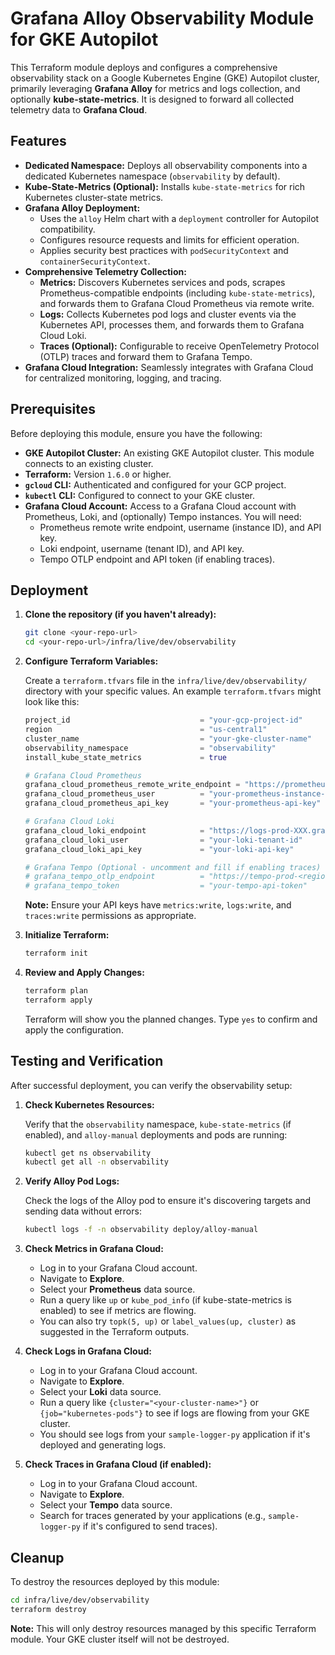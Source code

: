 # Grafana Alloy Observability Module for GKE Autopilot

This Terraform module deploys and configures a comprehensive observability stack on a Google Kubernetes Engine (GKE) Autopilot cluster, primarily leveraging **Grafana Alloy** for metrics and logs collection, and optionally **kube-state-metrics**. It is designed to forward all collected telemetry data to **Grafana Cloud**.

## Features

*   **Dedicated Namespace:** Deploys all observability components into a dedicated Kubernetes namespace (`observability` by default).
*   **Kube-State-Metrics (Optional):** Installs `kube-state-metrics` for rich Kubernetes cluster-state metrics.
*   **Grafana Alloy Deployment:**
    *   Uses the `alloy` Helm chart with a `deployment` controller for Autopilot compatibility.
    *   Configures resource requests and limits for efficient operation.
    *   Applies security best practices with `podSecurityContext` and `containerSecurityContext`.
*   **Comprehensive Telemetry Collection:**
    *   **Metrics:** Discovers Kubernetes services and pods, scrapes Prometheus-compatible endpoints (including `kube-state-metrics`), and forwards them to Grafana Cloud Prometheus via remote write.
    *   **Logs:** Collects Kubernetes pod logs and cluster events via the Kubernetes API, processes them, and forwards them to Grafana Cloud Loki.
    *   **Traces (Optional):** Configurable to receive OpenTelemetry Protocol (OTLP) traces and forward them to Grafana Tempo.
*   **Grafana Cloud Integration:** Seamlessly integrates with Grafana Cloud for centralized monitoring, logging, and tracing.

## Prerequisites

Before deploying this module, ensure you have the following:

*   **GKE Autopilot Cluster:** An existing GKE Autopilot cluster. This module connects to an existing cluster.
*   **Terraform:** Version `1.6.0` or higher.
*   **`gcloud` CLI:** Authenticated and configured for your GCP project.
*   **`kubectl` CLI:** Configured to connect to your GKE cluster.
*   **Grafana Cloud Account:** Access to a Grafana Cloud account with Prometheus, Loki, and (optionally) Tempo instances. You will need:
    *   Prometheus remote write endpoint, username (instance ID), and API key.
    *   Loki endpoint, username (tenant ID), and API key.
    *   Tempo OTLP endpoint and API token (if enabling traces).

## Deployment

1.  **Clone the repository (if you haven't already):**

    ```bash
    git clone <your-repo-url>
    cd <your-repo-url>/infra/live/dev/observability
    ```

2.  **Configure Terraform Variables:**

    Create a `terraform.tfvars` file in the `infra/live/dev/observability/` directory with your specific values. An example `terraform.tfvars` might look like this:

    ```terraform
    project_id                             = "your-gcp-project-id"
    region                                 = "us-central1"
    cluster_name                           = "your-gke-cluster-name"
    observability_namespace                = "observability"
    install_kube_state_metrics             = true

    # Grafana Cloud Prometheus
    grafana_cloud_prometheus_remote_write_endpoint = "https://prometheus-prod-XX.grafana.net/api/prom"
    grafana_cloud_prometheus_user          = "your-prometheus-instance-id"
    grafana_cloud_prometheus_api_key       = "your-prometheus-api-key"

    # Grafana Cloud Loki
    grafana_cloud_loki_endpoint            = "https://logs-prod-XXX.grafana.net"
    grafana_cloud_loki_user                = "your-loki-tenant-id"
    grafana_cloud_loki_api_key             = "your-loki-api-key"

    # Grafana Tempo (Optional - uncomment and fill if enabling traces)
    # grafana_tempo_otlp_endpoint          = "https://tempo-prod-<region>.grafana.net:443"
    # grafana_tempo_token                  = "your-tempo-api-token"
    ```

    **Note:** Ensure your API keys have `metrics:write`, `logs:write`, and `traces:write` permissions as appropriate.

3.  **Initialize Terraform:**

    ```bash
    terraform init
    ```

4.  **Review and Apply Changes:**

    ```bash
    terraform plan
    terraform apply
    ```

    Terraform will show you the planned changes. Type `yes` to confirm and apply the configuration.

## Testing and Verification

After successful deployment, you can verify the observability setup:

1.  **Check Kubernetes Resources:**

    Verify that the `observability` namespace, `kube-state-metrics` (if enabled), and `alloy-manual` deployments and pods are running:

    ```bash
    kubectl get ns observability
    kubectl get all -n observability
    ```

2.  **Verify Alloy Pod Logs:**

    Check the logs of the Alloy pod to ensure it's discovering targets and sending data without errors:

    ```bash
    kubectl logs -f -n observability deploy/alloy-manual
    ```

3.  **Check Metrics in Grafana Cloud:**

    *   Log in to your Grafana Cloud account.
    *   Navigate to **Explore**.
    *   Select your **Prometheus** data source.
    *   Run a query like `up` or `kube_pod_info` (if kube-state-metrics is enabled) to see if metrics are flowing.
    *   You can also try `topk(5, up)` or `label_values(up, cluster)` as suggested in the Terraform outputs.

4.  **Check Logs in Grafana Cloud:**

    *   Log in to your Grafana Cloud account.
    *   Navigate to **Explore**.
    *   Select your **Loki** data source.
    *   Run a query like `{cluster="<your-cluster-name>"}` or `{job="kubernetes-pods"}` to see if logs are flowing from your GKE cluster.
    *   You should see logs from your `sample-logger-py` application if it's deployed and generating logs.

5.  **Check Traces in Grafana Cloud (if enabled):**

    *   Log in to your Grafana Cloud account.
    *   Navigate to **Explore**.
    *   Select your **Tempo** data source.
    *   Search for traces generated by your applications (e.g., `sample-logger-py` if it's configured to send traces).

## Cleanup

To destroy the resources deployed by this module:

```bash
cd infra/live/dev/observability
terraform destroy
```

**Note:** This will only destroy resources managed by this specific Terraform module. Your GKE cluster itself will not be destroyed.
